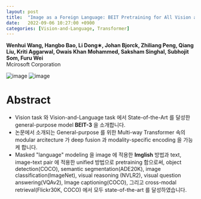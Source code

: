 ```yaml
---
layout: post
title:  "Image as a Foreign Language: BEIT Pretraining for All Vision and Vision-Language Tasks"
date:   2022-09-06 10:27:00 +0900
categories: [Vision-and-Language, Transformer]
---
```

**Wenhui Wang, Hangbo Bao, Li Dong∗, Johan Bjorck, Zhiliang Peng, Qiang Liu, Kriti Aggarwal, Owais Khan Mohammed, Saksham Singhal, Subhojit Som, Furu Wei**
<br>Mcirosoft Corporation

![image](https://user-images.githubusercontent.com/42200027/188531427-783fbf18-35b0-41f7-b9c1-2fc00162347e.png)
![image](https://user-images.githubusercontent.com/42200027/188532460-761fded0-75fe-464c-9d29-45d17ced21de.png)

# Abstract 

- Vision task 와 Vision-and-Language task 에서 State-of-the-Art 를 달성한 general-purpose model **BEIT-3** 을 소개합니다.
- 논문에서 소개되는 General-purpose 를 위한 Multi-way Transformer 속의 modular arcitecture 가 deep fusion 과 modality-specific encoding 을 가능케 합니다.
- Masked "language" modeling 을 image 에 적용한 **Imglish** 방법과 text, image-text pair 에 적용한 unified 방법으로 pretraining 함으로써, object detection(COCO), semantic segmentation(ADE20K), image classification(ImageNet), visual reasoning (NVLR2), visual question answering(VQAv2), Image captioning(COCO), 그리고 cross-modal retrieval(Flickr30K, COCO) 에서 모두 state-of-the-art 를 달성하였습니다.




<!--
```
pip install django-recaptcha
```

Add `'captcha'` to your `INSTALLED_APPS` setting.

```python
INSTALLED_APPS = [
    ...,
    'captcha',
    ...
]
```

Add the Google reCAPTCHA keys generated into your Django settings with `RECAPTCHA_PUBLIC_KEY` and `RECAPTCHA_PRIVATE_KEY`.

```python
RECAPTCHA_PUBLIC_KEY = 'MyRecaptchaKey123'
RECAPTCHA_PRIVATE_KEY = 'MyRecaptchaPrivateKey456'
```

Then modify the default authentication form with add new captcha field, in your `myapp/forms.py`:

```python
from django.conf import settings
from django.contrib.auth.forms import AuthenticationForm

from captcha.fields import ReCaptchaField
from captcha.widgets import ReCaptchaV2Checkbox


class AuthAdminForm(AuthenticationForm):

    if not settings.DEBUG:
        captcha = ReCaptchaField(widget=ReCaptchaV2Checkbox(
            attrs={
                'data-theme': 'light',
                'data-size': 'normal',
                # 'style': ('transform:scale(1.057);-webkit-transform:scale(1.057);'
                #           'transform-origin:0 0;-webkit-transform-origin:0 0;')
            }
        ))
```

Then in your `myproject/urls.py`;


```python
from django.contrib import admin
from django.urls import include, path

from myapp.forms import AuthAdminForm

# modify the default admin login form
# with add reCAPTCHA feature to fix bruteforce issue.
admin.autodiscover()
admin.site.login_form = AuthAdminForm
admin.site.login_template = 'account/admin/login.html'

urlpatterns = [
    path('admin/', admin.site.urls),
    ...
]
```

Also don't miss to add the captcha field into template `templates/account/admin/login.html`;

<iframe width="100%" height="400" src="//jsfiddle.net/agaust/ja21bugn/2/embedded/html/dark/" allowfullscreen="allowfullscreen" allowpaymentrequest frameborder="0"></iframe>
-->

